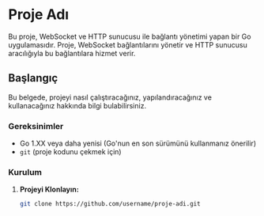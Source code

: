# Proje Adı

Bu proje, WebSocket ve HTTP sunucusu ile bağlantı yönetimi yapan bir Go uygulamasıdır. Proje, WebSocket bağlantılarını yönetir ve HTTP sunucusu aracılığıyla bu bağlantılara hizmet verir.

## Başlangıç

Bu belgede, projeyi nasıl çalıştıracağınız, yapılandıracağınız ve kullanacağınız hakkında bilgi bulabilirsiniz.

### Gereksinimler

- Go 1.XX veya daha yenisi (Go'nun en son sürümünü kullanmanız önerilir)
- `git` (proje kodunu çekmek için)

### Kurulum

1. **Projeyi Klonlayın:**

   ```sh
   git clone https://github.com/username/proje-adi.git

